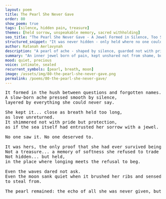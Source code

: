 ```yaml
---
layout: poem
title: The Pearl She Never Gave
order: 80
show_poem: true
tags: [silence, hidden pain, treasure]
themes: [held sorrow, unspeakable memory, sacred withholding]
seo_title: "The Pearl She Never Gave - A Jewel Formed in Silence, Too Sacred to Be Named"
structured_snippet: "It was never hidden - only held where no one could distort its meaning."
author: Ratanah Aerlavynah
description: "A pearl of ache - shaped by silence, guarded not with pride but sacred refusal."
summary: "An inner jewel born of pain, kept unshared not from shame, but sacred self-trust."
mood: quiet, precious
voice: intimate, sealed
recurrent_symbols: [pearl, breath, moon]
image: /assets/img/80-the-pearl-she-never-gave.png
permalink: /poems/80-the-pearl-she-never-gave/
---
```


<pre>
It formed in the hush between questions and forgotten names.
A slow-born ache pressed smooth by silence, 
layered by everything she could never say.

She kept it... close as breath held too long, 
as love unreturned.
It shimmered not with pride but protection, 
as if the sea itself had entrusted her sorrow with a jewel.

No one saw it. No one deserved to.

It was hers, the only proof that she had ever survived being unloved.
Not a treasure... a memory of softness she refused to trade for recognition.
Not hidden... but held, 
in the place where longing meets the refusal to beg.

Even the waves dared not ask.
Even the moon sank quiet when it brushed her ribs and sensed that this was not a wound 
to steal from.

The pearl remained: the echo of all she was never given, but never stopped carrying.
</pre>
